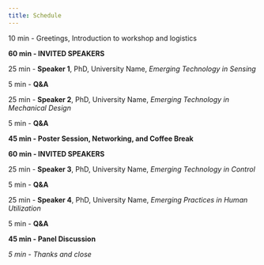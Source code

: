 ```yaml
---
title: Schedule
---
```


10 min - Greetings, Introduction to workshop and logistics

**60 min - INVITED SPEAKERS**

25 min - **Speaker 1**, PhD, University Name, 
*Emerging Technology in Sensing*

5 min - **Q&A**

25 min - **Speaker 2**, PhD, University Name, 
*Emerging Technology in Mechanical Design*

5 min - **Q&A**

**45 min - Poster Session, Networking, and Coffee Break**

**60 min - INVITED SPEAKERS**

25 min - **Speaker 3**, PhD, University Name, 
*Emerging Technology in Control*

5 min - **Q&A**

25 min - **Speaker 4**, PhD, University Name, 
*Emerging Practices in Human Utilization*

5 min - **Q&A**

**45 min - Panel Discussion**

*5 min - Thanks and close*
